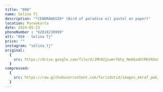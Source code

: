 ```yaml
---
title: "008"
name: Selina Tj
description: "*CENDRAWASIH* (Bird of paradise oil pastel on paper)"
location: Purwakarta
date: 2024-05-23
phoneNumber : "62818230999"
alt: "008 - Selina Tj"
price: ""
instagram: "selina_tj"
original:
  {
    src: https://drive.google.com/file/d/1MhXUjLwmrYbhy_Ne66adGtRKYKOu8GHG/view?usp=sharing,
  }
compressed:
  {
    src: https://raw.githubusercontent.com/farizdotid/images_ekraf_pwk/main/purwarupa/compressed/008_selina.jpg,
  }
---
```

